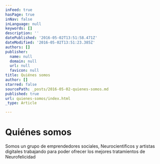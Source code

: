 ```yaml
---
inFeed: true
hasPage: true
inNav: false
inLanguage: null
keywords: []
description: ''
datePublished: '2016-05-02T13:51:58.471Z'
dateModified: '2016-05-02T13:51:23.385Z'
authors: []
publisher:
  name: null
  domain: null
  url: null
  favicon: null
title: Quiénes somos
author: []
starred: false
sourcePath: _posts/2016-05-02-quienes-somos.md
published: true
url: quienes-somos/index.html
_type: Article

---
```

# Quiénes somos

Somos un grupo de emprendedores sociales, Neurocientificos y artistas digitales trabajando para poder ofrecer los mejores tratamientos de Neurofelicidad